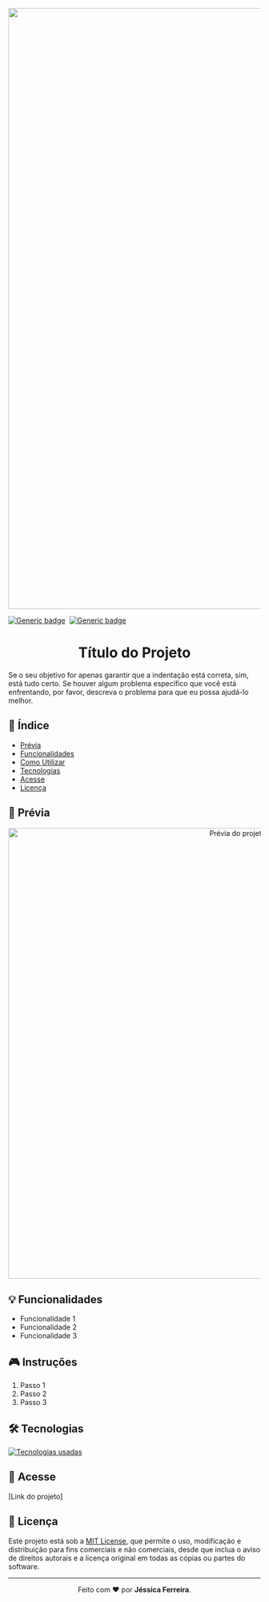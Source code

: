 <p align="center">
  <img src="https://github.com/jessiferreira/meu-template/assets/121064773/fdafa83a-d5c6-4da4-9641-7c984b103501" width="1200px">
</p>

[![Generic badge](https://img.shields.io/badge/TIPO-Desafio-C2078F.svg)](https://shields.io/)&nbsp;
[![Generic badge](https://img.shields.io/badge/STATUS-Concluído-C2078F.svg)](https://shields.io/)&nbsp;
 
<h1 align="center">Título do Projeto</h1>

 Se o seu objetivo for apenas garantir que a indentação está correta, sim, está tudo certo. Se houver algum problema específico que você está enfrentando, por favor, descreva o problema para que eu possa ajudá-lo melhor.

## 📑 Índice
* [Prévia](#-prévia)
* [Funcionalidades](#-funcionalidades)
* [Como Utilizar](#-instrucoes)
* [Tecnologias](#-tecnologias)
* [Acesse](#-acesse)
* [Licença](#-licença)

## 🎨 Prévia
<p align="center">
  <img src="LINK_DE_VIDEO_OU_IMAGEM_AQUI" alt="Prévia do projeto" width="900">
</p>

## 💡 Funcionalidades
- Funcionalidade 1
- Funcionalidade 2
- Funcionalidade 3

## 🎮 Instruções
1. Passo 1
2. Passo 2
3. Passo 3

## 🛠 Tecnologias
<p align="left">
  <a href="https://skillicons.dev">
    <img src="https://skillicons.dev/icons?i=js,html,css" alt="Tecnologias usadas">
  </a>
</p>

## 🔗 Acesse
[Link do projeto]

## 📝 Licença
Este projeto está sob a [MIT License](https://github.com/jessiferreira/NOME-DO-REPOSITORIO-AQUI/blob/master/LICENSE), que permite o uso, 
modificação e distribuição para fins comerciais e não comerciais, desde que inclua o aviso de direitos autorais e a licença original 
em todas as cópias ou partes do software.

---

<p align="center">
  Feito com ❤️ por <strong>Jéssica Ferreira</strong>.
</p>
